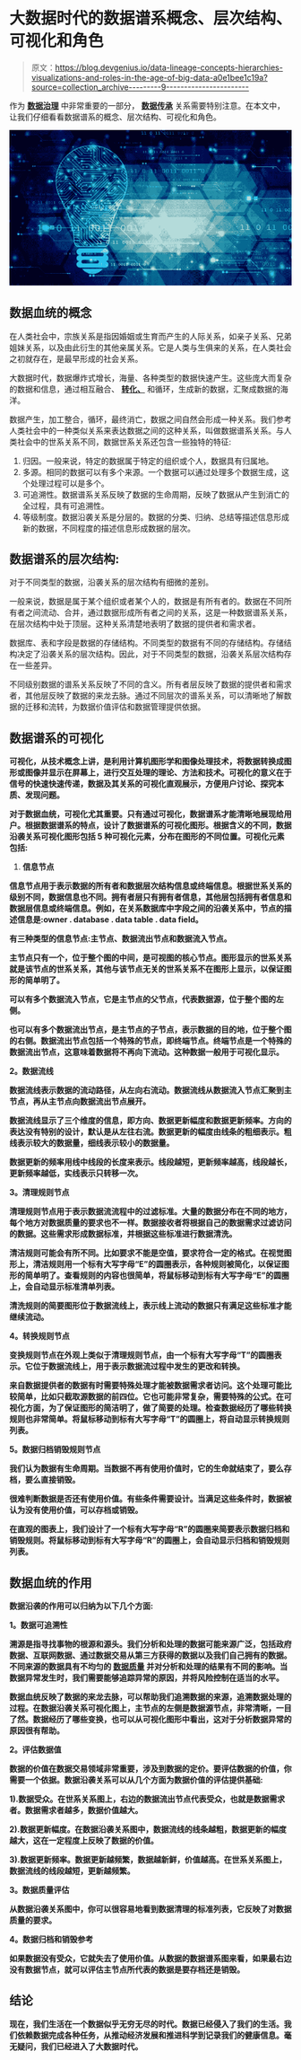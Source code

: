 # 大数据时代的数据谱系概念、层次结构、可视化和角色

> 原文：<https://blog.devgenius.io/data-lineage-concepts-hierarchies-visualizations-and-roles-in-the-age-of-big-data-a0e1bee1c19a?source=collection_archive---------9----------------------->

作为 [**数据治理**](https://www.gudusoft.com/what-is-data-governance/) 中非常重要的一部分， [**数据传承**](https://www.gudusoft.com/whats-data-lineage-why-important/) 关系需要特别注意。在本文中，让我们仔细看看数据谱系的概念、层次结构、可视化和角色。

![](img/1d63a30ebe60f023dea6ebff4fc9335a.png)

## 数据血统的概念

在人类社会中，宗族关系是指因婚姻或生育而产生的人际关系，如亲子关系、兄弟姐妹关系，以及由此衍生的其他亲属关系。它是人类与生俱来的关系，在人类社会之初就存在，是最早形成的社会关系。

大数据时代，数据爆炸式增长，海量、各种类型的数据快速产生。这些庞大而复杂的数据和信息，通过相互融合、 [**转化、**](https://www.gudusoft.com/what-is-data-transformation/) 和循环，生成新的数据，汇聚成数据的海洋。

数据产生，加工整合，循环，最终消亡，数据之间自然会形成一种关系。我们参考人类社会中的一种类似关系来表达数据之间的这种关系，叫做数据谱系关系。与人类社会中的世系关系不同，数据世系关系还包含一些独特的特征:

1.  归因。一般来说，特定的数据属于特定的组织或个人，数据具有归属地。
2.  多源。相同的数据可以有多个来源。一个数据可以通过处理多个数据生成，这个处理过程可以是多个。
3.  可追溯性。数据谱系关系反映了数据的生命周期，反映了数据从产生到消亡的全过程，具有可追溯性。
4.  等级制度。数据沿袭关系是分层的。数据的分类、归纳、总结等描述信息形成新的数据，不同程度的描述信息形成数据的层次。

## 数据谱系的层次结构:

对于不同类型的数据，沿袭关系的层次结构有细微的差别。

一般来说，数据是属于某个组织或者某个人的，数据是有所有者的。数据在不同所有者之间流动、合并，通过数据形成所有者之间的关系，这是一种数据谱系关系，在层次结构中处于顶层。这种关系清楚地表明了数据的提供者和需求者。

数据库、表和字段是数据的存储结构。不同类型的数据有不同的存储结构。存储结构决定了沿袭关系的层次结构。因此，对于不同类型的数据，沿袭关系层次结构存在一些差异。

不同级别数据的谱系关系反映了不同的含义。所有者层反映了数据的提供者和需求者，其他层反映了数据的来龙去脉。通过不同层次的谱系关系，可以清晰地了解数据的迁移和流转，为数据价值评估和数据管理提供依据。

## ****数据谱系的可视化****

**可视化，从技术概念上讲，是利用计算机图形学和图像处理技术，将数据转换成图形或图像并显示在屏幕上，进行交互处理的理论、方法和技术。可视化的意义在于信号的快速快速传递，数据及其关系的可视化直观展示，方便用户讨论、探究本质、发现问题。**

**对于数据血统，可视化尤其重要。只有通过可视化，数据谱系才能清晰地展现给用户。根据数据谱系的特点，设计了数据谱系的可视化图形。根据含义的不同，数据沿袭关系可视化图形包括 5 种可视化元素，分布在图形的不同位置。可视化元素包括:**

1.  ****信息节点****

**信息节点用于表示数据的所有者和数据层次结构信息或终端信息。根据世系关系的级别不同，数据信息也不同。拥有者层只有拥有者信息，其他层包括拥有者信息和数据层信息或终端信息。例如，在关系数据库中字段之间的沿袭关系中，节点的描述信息是:owner . database . data table . data field。**

**有三种类型的信息节点:主节点、数据流出节点和数据流入节点。**

**主节点只有一个，位于整个图的中间，是可视图的核心节点。图形显示的世系关系就是该节点的世系关系，其他与该节点无关的世系关系不在图形上显示，以保证图形的简单明了。**

**可以有多个数据流入节点，它是主节点的父节点，代表数据源，位于整个图的左侧。**

**也可以有多个数据流出节点，是主节点的子节点，表示数据的目的地，位于整个图的右侧。数据流出节点包括一个特殊的节点，即终端节点。终端节点是一个特殊的数据流出节点，这意味着数据将不再向下流动。这种数据一般用于可视化显示。**

****2。数据流线****

**数据流线表示数据的流动路径，从左向右流动。数据流线从数据流入节点汇聚到主节点，再从主节点向数据流出节点展开。**

**数据流线显示了三个维度的信息，即方向、数据更新幅度和数据更新频率。方向的表达没有特别的设计，默认是从左往右流。数据更新的幅度由线条的粗细表示。粗线表示较大的数据量，细线表示较小的数据量。**

**数据更新的频率用线中线段的长度来表示。线段越短，更新频率越高，线段越长，更新频率越低，实线表示只转移一次。**

****3。清理规则节点****

**清理规则节点用于表示数据流流程中的过滤标准。大量的数据分布在不同的地方，每个地方对数据质量的要求也不一样。数据接收者将根据自己的数据需求过滤访问的数据。这些需求形成数据标准，并根据这些标准进行数据清洗。**

**清洁规则可能会有所不同。比如要求不能是空值，要求符合一定的格式。在视觉图形上，清洁规则用一个标有大写字母“E”的圆圈表示，各种规则被简化，以保证图形的简单明了。查看规则的内容也很简单，将鼠标移动到标有大写字母“E”的圆圈上，会自动显示标准清单列表。**

**清洗规则的简要图形位于数据流线上，表示线上流动的数据只有满足这些标准才能继续流动。**

****4。转换规则节点****

**变换规则节点在外观上类似于清理规则节点，由一个标有大写字母“T”的圆圈表示。它位于数据流线上，用于表示数据流过程中发生的更改和转换。**

**来自数据提供者的数据有时需要特殊处理才能被数据需求者访问。这个处理可能比较简单，比如只截取源数据的前四位。它也可能非常复杂，需要特殊的公式。在可视化方面，为了保证图形的简洁明了，做了简要的处理。检查数据经历了哪些转换规则也非常简单。将鼠标移动到标有大写字母“T”的圆圈上，将自动显示转换规则列表。**

****5。数据归档销毁规则节点****

**我们认为数据有生命周期。当数据不再有使用价值时，它的生命就结束了，要么存档，要么直接销毁。**

**很难判断数据是否还有使用价值。有些条件需要设计。当满足这些条件时，数据被认为没有使用价值，可以存档或销毁。**

**在直观的图表上，我们设计了一个标有大写字母“R”的圆圈来简要表示数据归档和销毁规则。将鼠标移动到标有大写字母“R”的圆圈上，会自动显示归档和销毁规则列表。**

## ****数据血统的作用****

**数据沿袭的作用可以归纳为以下几个方面:**

****1。数据可追溯性****

**溯源是指寻找事物的根源和源头。我们分析和处理的数据可能来源广泛，包括政府数据、互联网数据、通过数据交易从第三方获得的数据以及我们自己拥有的数据。不同来源的数据具有不均匀的 [**数据质量**](https://www.gudusoft.com/how-to-improve-data-quality/) 并对分析和处理的结果有不同的影响。当数据异常发生时，我们需要能够追踪异常的原因，并将风险控制在适当的水平。**

**数据血统反映了数据的来龙去脉，可以帮助我们追溯数据的来源，追溯数据处理的过程。在数据沿袭关系可视化图上，主节点的左侧是数据源节点，非常清晰，一目了然。数据经历了哪些变换，也可以从可视化图形中看出，这对于分析数据异常的原因很有帮助。**

****2。评估数据值****

**数据的价值在数据交易领域非常重要，涉及到数据的定价。要评估数据的价值，你需要一个依据。数据沿袭关系可以从几个方面为数据价值的评估提供基础:**

**1).数据受众。在世系关系图上，右边的数据流出节点代表受众，也就是数据需求者。数据需求者越多，数据价值越大。**

**2).数据更新幅度。在数据沿袭关系图中，数据流线的线条越粗，数据更新的幅度越大，这在一定程度上反映了数据的价值。**

**3).数据更新频率。数据更新越频繁，数据越新鲜，价值越高。在世系关系图上，数据流线的线段越短，更新越频繁。**

****3。数据质量评估****

**从数据沿袭关系图中，你可以很容易地看到数据清理的标准列表，它反映了对数据质量的要求。**

****4。数据归档和销毁参考****

**如果数据没有受众，它就失去了使用价值。从数据的数据谱系图来看，如果最右边没有数据节点，就可以评估主节点所代表的数据是要存档还是销毁。**

## **结论**

**现在，我们生活在一个数据似乎无穷无尽的时代。数据已经侵入了我们的生活。我们依赖数据完成各种任务，从推动经济发展和推进科学到记录我们的健康信息。毫无疑问，我们已经进入了大数据时代。**